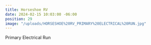 ```yaml
---
title: Horseshoe RV
date: 2024-02-15 10:03:00 -06:00
position: 29
image: "/uploads/HORSESHOE%20RV_PRIMARY%20ELECTRICAL%20RUN.jpg"
---
```


Primary Electrical Run 